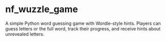 # nf_wuzzle_game
A simple Python word guessing game with Wordle-style hints. Players can guess letters or the full word, track their progress, and receive hints about unrevealed letters.
